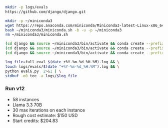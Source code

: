 ```bash
mkdir -p logs/evals
https://github.com/django/django.git

mkdir -p ~/miniconda3
wget https://repo.anaconda.com/miniconda/Miniconda3-latest-Linux-x86_64.sh -O ~/miniconda3/miniconda.sh
bash ~/miniconda3/miniconda.sh -b -u -p ~/miniconda3
rm ~/miniconda3/miniconda.sh

(cd django && source ~/miniconda3/bin/activate && conda create --prefix ./env_3_8 python=3.8)
(cd django && source ~/miniconda3/bin/activate && conda create --prefix ./env_3_9 python=3.9)
(cd django && source ~/miniconda3/bin/activate && conda create --prefix ./env_3_11 python=3.11)

log_file=full_eval_$(date +%Y-%m-%d_%H-%M).log && \
touch logs/evals/$(date "+%Y-%m-%d_%H:%M").log && \
python eval6.py  2>&1 | \
stdbuf -o0 tee -a logs/$log_file
```

### Run v12

- 58 instances
- Llama 3.3 70B
- 30 max iterations on each instance
- Rough cost estimate: $150 USD
- Start credits: $204.83